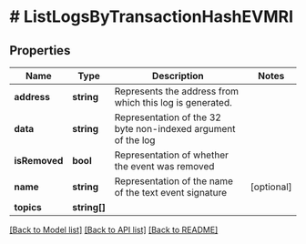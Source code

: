 # # ListLogsByTransactionHashEVMRI

## Properties

Name | Type | Description | Notes
------------ | ------------- | ------------- | -------------
**address** | **string** | Represents the address from which this log is generated. |
**data** | **string** | Representation of the 32 byte non-indexed argument of the log |
**isRemoved** | **bool** | Representation of whether the event was removed |
**name** | **string** | Representation of the name of the text event signature | [optional]
**topics** | **string[]** |  |

[[Back to Model list]](../../README.md#models) [[Back to API list]](../../README.md#endpoints) [[Back to README]](../../README.md)
